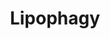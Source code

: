 ---
annotations:
- id: PW:0000058
  parent: classic metabolic pathway
  type: Pathway Ontology
  value: fatty acid metabolic pathway
authors:
- ReactomeTeam
- DeSl
description: Triglycerides stored in lipid droplets are hydrolysed under nutrient
  starvation to release fatty acids for energy. The content of lipid droplets may
  vary but they are all coated with a protective protein called perilipin. When this
  protein is degraded, lipid droplets associate with autophagic components and breakdown
  into fatty acids (Ward C et al. 2016, Schulze R J et al. 2017). This process is
  termed as lipophagy (Singh R et al. 2009).  View original pathway at [http://www.reactome.org/PathwayBrowser/#DIAGRAM=9613354
  Reactome].
last-edited: 2021-01-25
organisms:
- Homo sapiens
redirect_from:
- /index.php/Pathway:WP4985
- /instance/WP4985
revision: null
schema-jsonld:
- '@context': https://schema.org/
  '@id': https://wikipathways.github.io/pathways/WP4985.html
  '@type': Dataset
  creator:
    '@type': Organization
    name: WikiPathways
  description: Triglycerides stored in lipid droplets are hydrolysed under nutrient
    starvation to release fatty acids for energy. The content of lipid droplets may
    vary but they are all coated with a protective protein called perilipin. When
    this protein is degraded, lipid droplets associate with autophagic components
    and breakdown into fatty acids (Ward C et al. 2016, Schulze R J et al. 2017).
    This process is termed as lipophagy (Singh R et al. 2009).  View original pathway
    at [http://www.reactome.org/PathwayBrowser/#DIAGRAM=9613354 Reactome].
  keywords:
  - ADP
  - 'AMP '
  - AMPK-alpha2:AMPK-beta:AMPK-gamma:AMP
  - ATP
  - HSPA8
  - 'HSPA8 '
  - 'PLIN2 '
  - 'PLIN3 '
  - PLINs on lipid
  - PLINs:HSPA8
  - PLINs:HSPA8:PRKAA2
  - PRKAA2
  - 'PRKAA2 '
  - 'PRKAB1 '
  - 'PRKAB2 '
  - 'PRKAG1 '
  - 'PRKAG2 '
  - 'PRKAG3 '
  - droplet surface
  - 'p-PLIN2 '
  - 'p-PLIN3 '
  - p-PLINs:HSPA8
  - p-PLINs:HSPA8:PRKAA2
  - 'p-T172-PRKAA2 '
  license: CC0
  name: Lipophagy
seo: CreativeWork
title: Lipophagy
wpid: WP4985
---